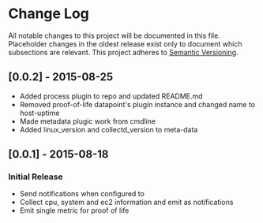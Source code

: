 # Change Log

All notable changes to this project will be documented in this file.
Placeholder changes in the oldest release exist only to document which
subsections are relevant.
This project adheres to [Semantic Versioning](http://semver.org/).

## [0.0.2] - 2015-08-25
- Added process plugin to repo and updated README.md
- Removed proof-of-life datapoint's plugin instance and changed name to host-uptime
- Made metadata plugic work from cmdline
- Added linux_version and collectd_version to meta-data

## [0.0.1] - 2015-08-18

### Initial Release

- Send notifications when configured to
- Collect cpu, system and ec2 information and emit as notifications
- Emit single metric for proof of life

